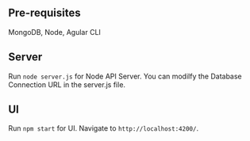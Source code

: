 ## Pre-requisites
MongoDB, Node, Agular CLI

## Server
Run `node server.js` for Node API Server. You can modilfy the Database Connection URL in the server.js file.

## UI
Run `npm start` for UI. Navigate to `http://localhost:4200/`.
